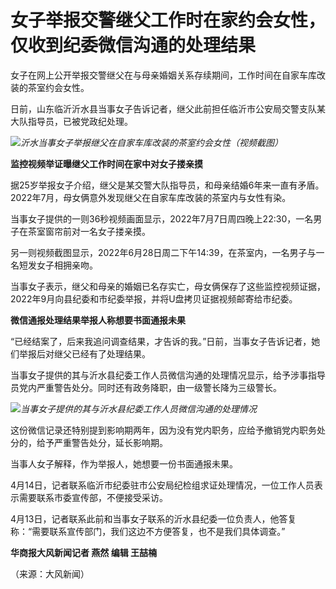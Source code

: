 # 女子举报交警继父工作时在家约会女性，仅收到纪委微信沟通的处理结果

女子在网上公开举报交警继父在与母亲婚姻关系存续期间，工作时间在自家车库改装的茶室约会女性。

日前，山东临沂沂水县当事女子告诉记者，继父此前担任临沂市公安局交警支队某大队指导员，已被党政纪处理。

![](https://inews.gtimg.com/om_bt/OqOlOoxAGpU1bq4nkbmV_Zw-Bcos1mL4iP82u7CiL-LykAA/1000)_沂水当事女子举报继父在自家车库改装的茶室约会女性（视频截图）_

**监控视频举证曝继父工作时间在家中对女子搂亲摸**

据25岁举报女子介绍，继父是某交警大队指导员，和母亲结婚6年来一直有矛盾。2022年7月，母女俩意外发现继父在自家车库改装的茶室内与女性有染。

当事女子提供的一则36秒视频画面显示，2022年7月7日周四晚上22:30，一名男子在茶室窗帘前对一名女子搂亲摸。

另一则视频截图显示，2022年6月28日周二下午14:39，在茶室内，一名男子与一名短发女子相拥亲吻。

当事女子表示，继父和母亲的婚姻已名存实亡，母女俩保存了这些监控视频证据，2022年9月向县纪委和市纪委举报，并将U盘拷贝证据视频邮寄给市纪委。

**微信通报处理结果举报人称想要书面通报未果**

“已经结案了，后来我追问调查结果，才告诉的我。”日前，当事女子告诉记者，她们举报后对继父已经有了处理结果。

当事女子提供的其与沂水县纪委工作人员微信沟通的处理情况显示，给予涉事指导员党内严重警告处分。同时还有政务降职，由一级警长降为三级警长。

![](https://inews.gtimg.com/om_bt/OZzTVvUngw-BUrJpKeoe5DEmiB9cKi2xQl1r6pUgs_RbcAA/1000)_当事女子提供的其与沂水县纪委工作人员微信沟通的处理情况_

这份微信记录还特别提到影响期两年，因为没有党内职务，应给予撤销党内职务处分的，给予严重警告处分，延长影响期。

当事人女子解释，作为举报人，她想要一份书面通报未果。

4月14日，记者联系临沂市纪委驻市公安局纪检组求证处理情况，一位工作人员表示需要联系市委宣传部，不便接受采访。

4月13日，记者联系此前和当事女子联系的沂水县纪委一位负责人，他答复称：“需要联系宣传部门，我们这边不方便答复，也不是我们具体调查。”

**华商报大风新闻记者 燕然 编辑 王喆楠**

（来源：大风新闻）

